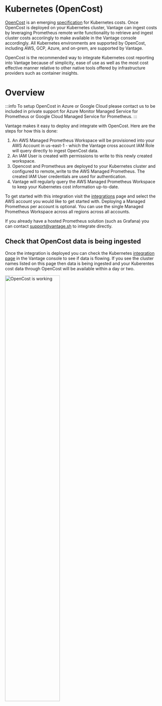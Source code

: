 # Kubernetes (OpenCost)

[OpenCost](https://www.opencost.io) is an emerging [specification](https://github.com/opencost/opencost/blob/develop/spec/opencost-specv01.md) for Kubernetes costs. Once OpenCost is deployed on your Kubernetes cluster, Vantage can ingest costs by leveraging Prometheus remote write functionality to retrieve and ingest cluster costs accoriingly to make available in the Vantage console accordingly. All Kubernetes environments are supported by OpenCost, including AWS, GCP, Azure, and on-prem, are supported by Vantage.

OpenCost is the recommended way to integrate Kubernetes cost reporting into Vantage because of simplicity, ease of use as well as the most cost effective manner relative to other native tools offered by infrastructure providers such as container insights.

# Overview

:::info
To setup OpenCost in Azure or Google Cloud please contact us to be included in private support for Azure Monitor Managed Service for Prometheus or Google Cloud Managed Service for Prometheus.
:::

Vantage makes it easy to deploy and integrate with OpenCost. Here are the steps for how this is done:

1. An AWS Managed Prometheus Workspace will be provisioned into your AWS Account in us-east-1 - which the Vantage cross account IAM Role will query directly to ingest OpenCost data.
2. An IAM User is created with permissions to write to this newly created workspace.
3. Opencost and Prometheus are deployed to your Kubernetes cluster and configured to remote_write to the AWS Managed Prometheus. The created IAM User credentials are used for authentication.
4. Vantage will regularly query the AWS Managed Prometheus Workspace to keep your Kubernetes cost information up-to-date.

To get started with this integration visit the [integrations](https://console.vantage.sh/settings/integrations) page and select the AWS account you would like to get started with. Deploying a Managed Prometheus per account is optional. You can use the single Managed Prometheus Workspace across all regions across all accounts.

If you already have a hosted Prometheus solution (such as Grafana) you can contact support@vantage.sh to integrate directly.

## Check that OpenCost data is being ingested

Once the integration is deployed you can check the Kubernetes [integration page](https://console.vantage.sh/settings/integrations) in the Vantage console to see if data is flowing. If you see the cluster names listed on this page then data is being ingested and your Kuberentes cost data through OpenCost will be available within a day or two.

<div style={{display:"flex", justifyContent:"center"}}>
    <img alt="OpenCost is working" width="60%" src="/img/opencost_working.png" />
</div>
